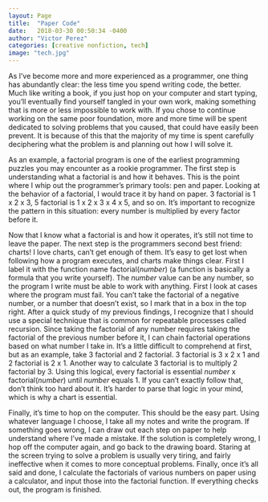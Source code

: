 ```yaml
---
layout: Page
title:  "Paper Code"
date:   2018-03-30 00:50:34 -0400
author: "Victor Perez"
categories: [creative nonfiction, tech]
image: "tech.jpg"
---
```

As I’ve become more and more experienced as a programmer, one thing has abundantly clear: the less time you spend writing code, the better. Much like writing a book, if you just hop on your computer and start typing, you’ll eventually find yourself tangled in your own work, making something that is more or less impossible to work with. If you chose to continue working on the same poor foundation, more and more time will be spent dedicated to solving problems that you caused, that could have easily been prevent. It is because of this that the majority of my time is spent carefully deciphering what the problem is and planning out how I will solve it.

As an example, a factorial program is one of the earliest programming puzzles you may encounter as a rookie programmer. The first step is understanding what a factorial is and how it behaves. This is the point where I whip out the programmer’s primary tools: pen and paper. Looking at the behavior of a factorial, I would trace it by hand on paper. 3 factorial is 1 x 2 x 3, 5 factorial is 1 x 2 x 3 x 4 x 5, and so on. It’s important to recognize the pattern in this situation: every number is multiplied by every factor before it.

Now that I know what a factorial is and how it operates, it’s still not time to leave the paper. The next step is the programmers second best friend: charts! I love charts, can’t get enough of them. It’s easy to get lost when following how a program executes, and charts make things clear. First I label it with the function name factorial(*number*) (a function is basically a formula that you write yourself). The *number* value can be any number, so the program I write must be able to work with anything. First I look at cases where the program must fail. You can’t take the factorial of a negative number, or a number that doesn’t exist, so I mark that in a box in the top right. After a quick study of my previous findings, I recognize that I should use a special technique that is common for repeatable processes called recursion. Since taking the factorial of any number requires taking the factorial of the previous number before it, I can chain factorial operations based on what number I take in. It’s a little difficult to comprehend at first, but as an example, take 3 factorial and 2 factorial. 3 factorial is 3 x 2 x 1 and 2 factorial is 2 x 1. Another way to calculate 3 factorial is to multiply 2 factorial by 3. Using this logical, every factorial is essential *number* x factorial(*number*) until *number* equals 1. If you can’t exactly follow that, don’t think too hard about it. It’s harder to parse that logic in your mind, which is why a chart is essential.

Finally, it’s time to hop on the computer. This should be the easy part. Using whatever language I choose, I take all my notes and write the program. If something goes wrong, I can draw out each step on paper to help understand where I’ve made a mistake. If the solution is completely wrong, I hop off the computer again, and go back to the drawing board. Staring at the screen trying to solve a problem is usually very tiring, and fairly ineffective when it comes to more conceptual problems. Finally, once it’s all said and done, I calculate the factorials of various numbers on paper using a calculator, and input those into the factorial function. If everything checks out, the program is finished.

